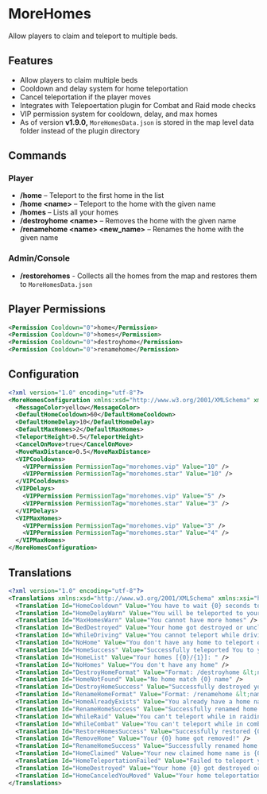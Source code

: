 # MoreHomes
Allow players to claim and teleport to multiple beds. 

## Features
* Allow players to claim multiple beds
* Cooldown and delay system for home teleportation
* Cancel teleportation if the player moves
* Integrates with Telepoertation plugin for Combat and Raid mode checks
* VIP permission system for cooldown, delay, and max homes
* As of version **v1.9.0,** `MoreHomesData.json` is stored in the map level data folder instead of the plugin directory

## Commands
### Player
* **/home** – Teleport to the first home in the list
* **/home \<name\>** – Teleport to the home with the given name
* **/homes** – Lists all your homes
* **/destroyhome \<name\>** – Removes the home with the given name
* **/renamehome \<name\> \<new_name\>** – Renames the home with the given name
### Admin/Console
* **/restorehomes** - Collects all the homes from the map and restores them to `MoreHomesData.json`

## Player Permissions
```xml
<Permission Cooldown="0">home</Permission>
<Permission Cooldown="0">homes</Permission>
<Permission Cooldown="0">destroyhome</Permission>
<Permission Cooldown="0">renamehome</Permission>
```

## Configuration
```xml
<?xml version="1.0" encoding="utf-8"?>
<MoreHomesConfiguration xmlns:xsd="http://www.w3.org/2001/XMLSchema" xmlns:xsi="http://www.w3.org/2001/XMLSchema-instance">
  <MessageColor>yellow</MessageColor>
  <DefaultHomeCooldown>60</DefaultHomeCooldown>
  <DefaultHomeDelay>10</DefaultHomeDelay>
  <DefaultMaxHomes>2</DefaultMaxHomes>
  <TeleportHeight>0.5</TeleportHeight>
  <CancelOnMove>true</CancelOnMove>
  <MoveMaxDistance>0.5</MoveMaxDistance>
  <VIPCooldowns>
    <VIPPermission PermissionTag="morehomes.vip" Value="10" />
    <VIPPermission PermissionTag="morehomes.star" Value="10" />
  </VIPCooldowns>
  <VIPDelays>
    <VIPPermission PermissionTag="morehomes.vip" Value="5" />
    <VIPPermission PermissionTag="morehomes.star" Value="3" />
  </VIPDelays>
  <VIPMaxHomes>
    <VIPPermission PermissionTag="morehomes.vip" Value="3" />
    <VIPPermission PermissionTag="morehomes.star" Value="4" />
  </VIPMaxHomes>
</MoreHomesConfiguration>
```

## Translations
```xml
<?xml version="1.0" encoding="utf-8"?>
<Translations xmlns:xsd="http://www.w3.org/2001/XMLSchema" xmlns:xsi="http://www.w3.org/2001/XMLSchema-instance">
  <Translation Id="HomeCooldown" Value="You have to wait {0} seconds to use home again" />
  <Translation Id="HomeDelayWarn" Value="You will be teleported to your home in {0} seconds" />
  <Translation Id="MaxHomesWarn" Value="You cannot have more homes" />
  <Translation Id="BedDestroyed" Value="Your home got destroyed or unclaimed! Teleportation canceled" />
  <Translation Id="WhileDriving" Value="You cannot teleport while driving" />
  <Translation Id="NoHome" Value="You don't have any home to teleport or name doesn't match any" />
  <Translation Id="HomeSuccess" Value="Successfully teleported You to your {0} home!" />
  <Translation Id="HomeList" Value="Your homes [{0}/{1}]: " />
  <Translation Id="NoHomes" Value="You don't have any home" />
  <Translation Id="DestroyHomeFormat" Value="Format: /destroyhome &lt;name&gt;" />
  <Translation Id="HomeNotFound" Value="No home match {0} name" />
  <Translation Id="DestroyHomeSuccess" Value="Successfully destroyed your home {0}!" />
  <Translation Id="RenameHomeFormat" Value="Format: /renamehome &lt;name&gt; &lt;rename&gt;" />
  <Translation Id="HomeAlreadyExists" Value="You already have a home named {0}" />
  <Translation Id="RenameHomeSuccess" Value="Successfully renamed home {0} to {1}!" />
  <Translation Id="WhileRaid" Value="You can't teleport while in raiding" />
  <Translation Id="WhileCombat" Value="You can't teleport while in combat" />
  <Translation Id="RestoreHomesSuccess" Value="Successfully restored {0} homes!" />
  <Translation Id="RemoveHome" Value="Your {0} home got removed!" />
  <Translation Id="RenameHomeSuccess" Value="Successfully renamed home {0} to {1}!" />
  <Translation Id="HomeClaimed" Value="Your new claimed home name is {0}" />
  <Translation Id="HomeTeleportationFailed" Value="Failed to teleport you to {0} home" />
  <Translation Id="HomeDestroyed" Value="Your home {0} got destroyed or you salvaged it!" />
  <Translation Id="HomeCanceledYouMoved" Value="Your home teleportation was canceled because you moved" />
</Translations>
```

